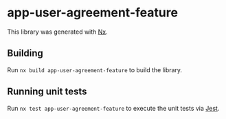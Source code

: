 # app-user-agreement-feature

This library was generated with [Nx](https://nx.dev).

## Building

Run `nx build app-user-agreement-feature` to build the library.

## Running unit tests

Run `nx test app-user-agreement-feature` to execute the unit tests via [Jest](https://jestjs.io).
